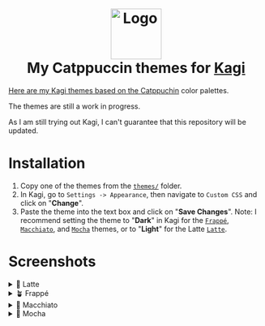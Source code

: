 <h1 align="center">
  <img src="https://github.com/user-attachments/assets/bbda0f91-6098-43dd-b25a-ae828174ca64" width="100" alt="Logo"/><br/>
  My Catppuccin themes for <a href="https://kagi.com/">Kagi
</h1>

Here are my Kagi themes based on the [Catppuchin](https://github.com/catppuccin/catppuccin) color palettes.

The themes are still a work in progress.

As I am still trying out Kagi, I can't guarantee that this repository will be updated.

# Installation

1. Copy one of the themes from the [`themes/`](https://github.com/AlexL64/kagi-catppuccin/blob/main/themes/) folder.
2. In Kagi, go to `Settings -> Appearance`, then navigate to `Custom CSS` and click on "**Change**".
3. Paste the theme into the text box and click on "**Save Changes**".
Note: I recommend setting the theme to "**Dark**" in Kagi for the [`Frappé`](https://github.com/AlexL64/kagi-catppuccin/blob/main/themes/frappe.css), [`Macchiato`](https://github.com/AlexL64/kagi-catppuccin/blob/main/themes/macchiato.css), and [`Mocha`](https://github.com/AlexL64/kagi-catppuccin/blob/main/themes/mocha.css) themes, or to "**Light**" for the Latte [`Latte`](https://github.com/AlexL64/kagi-catppuccin/blob/main/themes/latte.css).

# Screenshots

<details>
  <summary>🌻 Latte</summary>
  <img src="https://github.com/user-attachments/assets/bb9b257f-9459-4d65-9ae1-c5352b53680a"/>
</details>
<details>
  <summary>🪴 Frappé</summary>
  <img src="https://github.com/user-attachments/assets/b4b5b454-76a7-4383-84ec-a048e9bfe24e"/>
</details>
<details>
  <summary>🌺 Macchiato</summary>
  <img src="https://github.com/user-attachments/assets/72219065-582d-43be-a02b-ecee60bbcdea"/>
</details>
<details>
  <summary>🌿 Mocha</summary>
  <img src="https://github.com/user-attachments/assets/e6e9895a-cb65-4a5f-b1e7-68a5486d5566"/>
</details>
</details>

